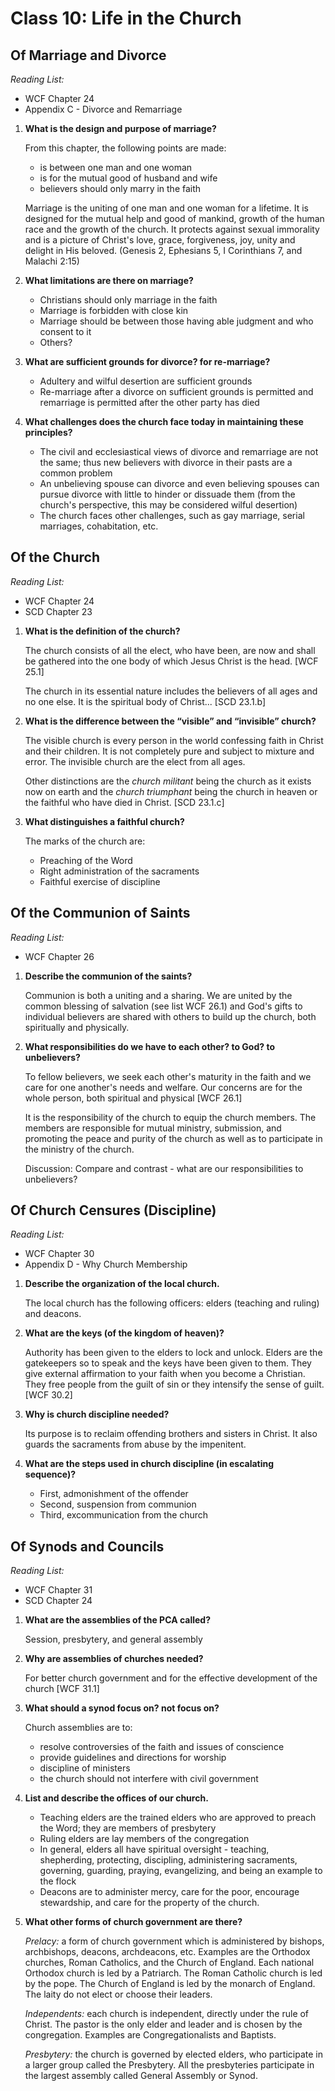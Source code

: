 # Class 10: Life in the Church
## Of Marriage and Divorce
*Reading List:*
- WCF Chapter 24
- Appendix C - Divorce and Remarriage


1.  **What is the design and purpose of marriage?**

	From this chapter, the following points are made:
	- is between one man and one woman
	- is for the mutual good of husband and wife
	- believers should only marry in the faith

	Marriage is the uniting of one man and one woman for a lifetime. It is designed for the mutual help and good of mankind, growth of the human race and the growth of the church. It protects against sexual immorality and is a picture of Christ's love, grace, forgiveness, joy, unity and delight in His beloved. (Genesis 2, Ephesians 5, I Corinthians 7, and Malachi 2:15)

1.  **What limitations are there on marriage?**
	- Christians should only marriage in the faith
	- Marriage is forbidden with close kin
	- Marriage should be between those having able judgment and who consent to it
	- Others?

1.  **What are sufficient grounds for divorce? for re-marriage?**
	- Adultery and wilful desertion are sufficient grounds
	- Re-marriage after a divorce on sufficient grounds is permitted and remarriage is permitted after the other party has died

1.  **What challenges does the church face today in maintaining these principles?**

	- The civil and ecclesiastical views of divorce and remarriage are not the same; thus new believers with divorce in their pasts are a common problem
	- An unbelieving spouse can divorce and even believing spouses can pursue divorce with little to hinder or dissuade them (from the church's perspective, this may be considered wilful desertion)
	- The church faces other challenges, such as gay marriage, serial marriages, cohabitation, etc.

## Of the Church
*Reading List:*
- WCF Chapter 24
- SCD Chapter 23


1.  **What is the definition of the church?**

	The church consists of all the elect, who have been, are now and shall be gathered into the one body of which Jesus Christ is the head. [WCF 25.1]

	The church in its essential nature includes the believers of all ages and no one else. It is the spiritual body of Christ... [SCD 23.1.b]

1.  **What is the difference between the “visible” and “invisible” church?**

	The visible church is every person in the world confessing faith in Christ and their children. It is not completely pure and subject to mixture and error. The invisible church are the elect from all ages.

	Other distinctions are the *church militant* being the church as it exists now on earth and the *church triumphant* being the church in heaven or the faithful who have died in Christ. [SCD 23.1.c]

1.  **What distinguishes a faithful church?**

	The marks of the church are:
	- Preaching of the Word
	- Right administration of the sacraments
	- Faithful exercise of discipline

## Of the Communion of Saints
*Reading List:*
- WCF Chapter 26


1.  **Describe the communion of the saints?**

	Communion is both a uniting and a sharing. We are united by the common blessing of salvation (see list WCF 26.1) and God's gifts to individual believers are shared with others to build up the church, both spiritually and physically.

1.  **What responsibilities do we have to each other? to God? to unbelievers?**

	To fellow believers, we seek each other's maturity in the faith and we care for one another's needs and welfare. Our concerns are for the whole person, both spiritual and physical [WCF 26.1]

	It is the responsibility of the church to equip the church members. The members are responsible for mutual ministry, submission, and promoting the peace and purity of the church as well as to participate in the ministry of the church.

	Discussion: Compare and contrast - what are our responsibilities to unbelievers?

## Of Church Censures (Discipline)
*Reading List:*
- WCF Chapter 30
- Appendix D - Why Church Membership


1.  **Describe the organization of the local church.**

	The local church has the following officers: elders (teaching and ruling) and deacons.

1.  **What are the keys (of the kingdom of heaven)?**

	Authority has been given to the elders to lock and unlock. Elders are the gatekeepers so to speak and the keys have been given to them. They give external affirmation to your faith when you become a Christian. They free people from the guilt of sin or they intensify the sense of guilt. [WCF 30.2]

1.  **Why is church discipline needed?**

	Its purpose is to reclaim offending brothers and sisters in Christ. It also guards the sacraments from abuse by the impenitent.

1.  **What are the steps used in church discipline (in escalating sequence)?**

	- First, admonishment of the offender
	- Second, suspension from communion
	- Third, excommunication from the church

## Of Synods and Councils
*Reading List:*
- WCF Chapter 31
- SCD Chapter 24


1.  **What are the assemblies of the PCA called?**

	Session, presbytery, and general assembly

1.  **Why are assemblies of churches needed?**

	For better church government and for the effective development of the church [WCF 31.1]

1.  **What should a synod focus on? not focus on?**

	Church assemblies are to:
	- resolve controversies of the faith and issues of conscience
	- provide guidelines and directions for worship
	- discipline of ministers
	- the church should not interfere with civil government

1.  **List and describe the offices of our church.**

	- Teaching elders are the trained elders who are approved to preach the Word; they are members of presbytery
	- Ruling elders are lay members of the congregation
	- In general, elders all have spiritual oversight - teaching, shepherding, protecting, discipling, administering sacraments, governing, guarding, praying, evangelizing, and being an example to the flock
	- Deacons are to administer mercy, care for the poor, encourage stewardship, and care for the property of the church.

1.  **What other forms of church government are there?**

	*Prelacy:* a form of church government which is administered by bishops, archbishops, deacons, archdeacons, etc. Examples are the Orthodox churches, Roman Catholics, and the Church of England. Each national Orthodox church is led by a Patriarch. The Roman Catholic church is led by the pope. The Church of England is led by the monarch of England. The laity do not elect or choose their leaders.

	*Independents:* each church is independent, directly under the rule of Christ. The pastor is the only elder and leader and is chosen by the congregation. Examples are Congregationalists and Baptists.

	*Presbytery:* the church is governed by elected elders, who participate in a larger group called the Presbytery. All the presbyteries participate in the largest assembly called General Assembly or Synod.
